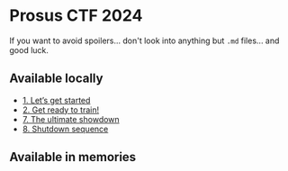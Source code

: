 # Prosus CTF 2024

If you want to avoid spoilers... don't look into anything but `.md` files... and good luck.

## Available locally
- [1. Let’s get started](01-lets-get-started)
- [2. Get ready to train!](02-get-ready-to-train)
- [7. The ultimate showdown](07-the-ultimate-showdown)
- [8. Shutdown sequence](08-shutdown-procedure)

## Available in memories
